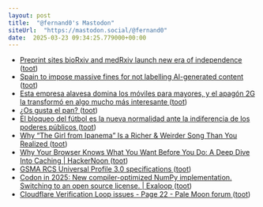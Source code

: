 ```yaml
---
layout: post
title:  "@fernand0's Mastodon"
siteUrl:  "https://mastodon.social/@fernand0"
date:  2025-03-23 09:34:25.779000+00:00
---
```

*  [Preprint sites bioRxiv and medRxiv launch new era of independence ](https://www.nature.com/articles/d41586-025-00762-) ([toot](https://mastodon.social/@fernand0/114211059517194435))
*  [Spain to impose massive fines for not labelling AI-generated content   ](https://www.reuters.com/technology/artificial-intelligence/spain-impose-massive-fines-not-labelling-ai-generated-content-2025-03-11/) ([toot](https://mastodon.social/@fernand0/114209329808331309))
*  [Esta empresa alavesa domina los móviles para mayores, y el apagón 2G la transformó en algo mucho más interesante ](https://www.xataka.com/empresas-y-economia/esta-empresa-alavesa-domina-moviles-para-mayores-apagon-2g-transformo-algo-mucho-interesant) ([toot](https://mastodon.social/@fernand0/114207580562531211))
*  [¿Os gusta el pan? ](https://avecesunafoto.wordpress.com/2025/03/22/os-gusta-el-pan) ([toot](https://mastodon.social/@fernand0/114207404440622071))
*  [El bloqueo del fútbol es la nueva normalidad ante la indiferencia de los poderes públicos ](https://bandaancha.eu/articulos/bloqueo-futbol-nueva-normalidad-ante-1128) ([toot](https://mastodon.social/@fernand0/114207308622672642))
*  [Why “The Girl from Ipanema” Is a Richer & Weirder Song Than You Realized ](https://www.openculture.com/2025/03/why-the-girl-from-ipanema-is-a-richer-weirder-song-than-you-realized.htm) ([toot](https://mastodon.social/@fernand0/114207015614566124))
*  [Why Your Browser Knows What You Want Before You Do: A Deep Dive Into Caching \| HackerNoon ](https://hackernoon.com/why-your-browser-knows-what-you-want-before-you-do-a-deep-dive-into-cachin) ([toot](https://mastodon.social/@fernand0/114206845381066869))
*  [GSMA RCS Universal Profile 3.0 specifications   ](https://www.gsma.com/solutions-and-impact/technologies/networks/gsma_resources/gsma-rcs-universal-profile-3-0-specifications/) ([toot](https://mastodon.social/@fernand0/114206054528803860))
*  [Codon in 2025: New compiler-optimized NumPy implementation. Switching to an open source license. \| Exaloop ](https://www.exaloop.io/blog/codon-202) ([toot](https://mastodon.social/@fernand0/114205854744773034))
*  [Cloudflare Verification Loop issues - Page 22 - Pale Moon forum ](https://forum.palemoon.org/viewtopic.php?p=260701#p26070) ([toot](https://mastodon.social/@fernand0/114205549555613692))
